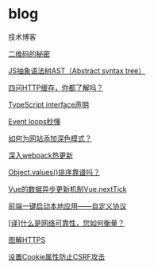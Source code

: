 # blog
技术博客


[二维码的秘密](https://github.com/wangmeijian/blog/blob/master/docs/%E4%BA%8C%E7%BB%B4%E7%A0%81%E7%9A%84%E7%A7%98%E5%AF%86.MD) 

[JS抽象语法树AST（Abstract syntax tree）](https://github.com/wangmeijian/blog/blob/master/docs/JS%E6%8A%BD%E8%B1%A1%E8%AF%AD%E6%B3%95%E6%A0%91AST%EF%BC%88Abstract%20syntax%20tree%EF%BC%89.md)  

[四问HTTP缓存，你都了解吗？](https://github.com/wangmeijian/blog/blob/master/docs/%E5%9B%9B%E9%97%AEHTTP%E7%BC%93%E5%AD%98%EF%BC%8C%E4%BD%A0%E9%83%BD%E4%BA%86%E8%A7%A3%E5%90%97%EF%BC%9F.md)  

[TypeScript interface声明](https://github.com/wangmeijian/blog/blob/master/docs/TypeScript%20interface%E5%A3%B0%E6%98%8E.md)  

[Event loops秒懂](https://github.com/wangmeijian/blog/blob/master/docs/Event%20loops%E7%A7%92%E6%87%82.md)   

[如何为网站添加深色模式？](https://github.com/wangmeijian/blog/blob/master/docs/%E5%A6%82%E4%BD%95%E4%B8%BA%E7%BD%91%E7%AB%99%E6%B7%BB%E5%8A%A0%E6%B7%B1%E8%89%B2%E6%A8%A1%E5%BC%8F%EF%BC%9F.md)  

[深入webpack热更新](https://github.com/wangmeijian/blog/blob/master/docs/%E6%B7%B1%E5%85%A5webpack%E7%83%AD%E6%9B%B4%E6%96%B0.md)  

[Object.values()排序靠谱吗？](https://github.com/wangmeijian/blog/blob/master/docs/Object.values()%E6%8E%92%E5%BA%8F%E9%9D%A0%E8%B0%B1%E5%90%97.md)  

[Vue的数据异步更新机制Vue.nextTick](https://github.com/wangmeijian/blog/blob/master/docs/Vue%E7%9A%84%E6%95%B0%E6%8D%AE%E5%BC%82%E6%AD%A5%E6%9B%B4%E6%96%B0%E6%9C%BA%E5%88%B6Vue.nextTick.md)

[前端一键启动本地应用——自定义协议](https://github.com/wangmeijian/blog/blob/master/docs/%E5%89%8D%E7%AB%AF%E4%B8%80%E9%94%AE%E5%90%AF%E5%8A%A8%E6%9C%AC%E5%9C%B0%E5%BA%94%E7%94%A8%E2%80%94%E2%80%94%E8%87%AA%E5%AE%9A%E4%B9%89%E5%8D%8F%E8%AE%AE.md)

[[译]什么是网络可靠性，您如何衡量？](https://github.com/wangmeijian/blog/blob/master/docs/11.md)

[图解HTTPS](https://github.com/wangmeijian/blog/blob/master/docs/12.md)

[设置Cookie属性防止CSRF攻击](https://github.com/wangmeijian/blog/blob/master/docs/13.md)

